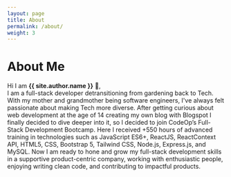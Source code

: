 ```yaml
---
layout: page
title: About
permalink: /about/
weight: 3
---
```


# **About Me**

Hi I am **{{ site.author.name }}** :wave:,<br>
I am a full-stack developer detransitioning from gardening back to Tech.
With my mother and grandmother being software engineers, I've always felt passionate about making Tech more diverse. After getting curious about web development at the age of 14 creating my own blog with Blogspot I finally decided to dive deeper into it, so I decided to join CodeOp’s Full-Stack Development Bootcamp. Here I received +550 hours of advanced training in technologies such as JavaScript ES6+, ReactJS, ReactContext API, HTML5, CSS, Bootstrap 5, Tailwind CSS, Node.js, Express.js, and MySQL.
Now I am ready to hone and grow my full-stack development skills in a supportive product-centric company, working with enthusiastic people, enjoying writing clean code, and contributing to impactful products.
